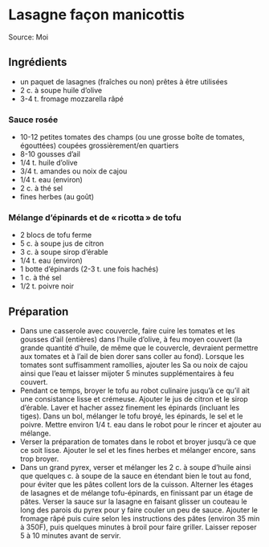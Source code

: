 # Lasagne façon manicottis
Source: Moi

## Ingrédients
* un paquet de lasagnes (fraîches ou non) prêtes à être utilisées
* 2 c. à soupe huile d’olive
* 3-4 t. fromage mozzarella râpé

### Sauce rosée
* 10-12 petites tomates des champs (ou une grosse boîte de tomates, égouttées) coupées grossièrement/en quartiers
* 8-10 gousses d’ail
* 1/4 t. huile d’olive
* 3/4 t. amandes ou noix de cajou
* 1/4 t. eau (environ)
* 2 c. à thé sel
* fines herbes (au goût)

### Mélange d’épinards et de « ricotta » de tofu
* 2 blocs de tofu ferme
* 5 c. à soupe jus de citron
* 3 c. à soupe sirop d’érable
* 1/4 t. eau (environ)
* 1 botte d’épinards (2-3 t. une fois hachés)
* 1 c. à thé sel
* 1/2 t. poivre noir

## Préparation
* Dans une casserole avec couvercle, faire cuire les tomates et les gousses d’ail (entières) dans l’huile d’olive, à feu moyen couvert (la grande quantité d’huile, de même que le couvercle, devraient permettre aux tomates et à l’ail de bien dorer sans coller au fond). Lorsque les tomates sont suffisamment ramollies, ajouter les Sa ou noix de cajou ainsi que l’eau et laisser mijoter 5 minutes supplémentaires à feu couvert.
* Pendant ce temps, broyer le tofu au robot culinaire jusqu’à ce qu’il ait une consistance lisse et crémeuse. Ajouter le jus de citron et le sirop d’érable. Laver et hacher assez finement les épinards (incluant les tiges). Dans un bol, mélanger le tofu broyé, les épinards, le sel et le poivre. Mettre environ 1/4 t. eau dans le robot pour le rincer et ajouter au mélange.
* Verser la préparation de tomates dans le robot et broyer jusqu’à ce que ce soit lisse. Ajouter le sel et les fines herbes et mélanger encore, sans trop broyer.
* Dans un grand pyrex, verser et mélanger les 2 c. à soupe d’huile ainsi que quelques c. à soupe de la sauce en étendant bien le tout au fond, pour éviter que les pâtes collent lors de la cuisson. Alterner les étages de lasagnes et de mélange tofu-épinards, en finissant par un étage de pâtes. Verser la sauce sur la lasagne en faisant glisser un couteau le long des parois du pyrex pour y faire couler un peu de sauce. Ajouter le fromage râpé puis cuire selon les instructions des pâtes (environ 35 min à 350F), puis quelques minutes à broil pour faire griller. Laisser reposer 5 à 10 minutes avant de servir.